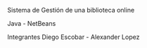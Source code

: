 Sistema de Gestión de una biblioteca online

Java - NetBeans

Integrantes Diego Escobar - Alexander Lopez
